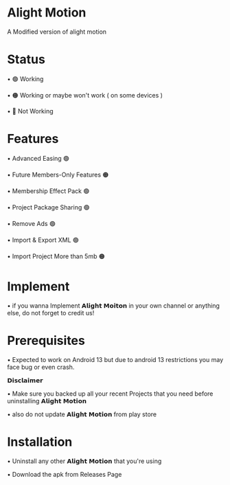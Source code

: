 # Alight Motion


A Modified version of alight motion

# Status

   • 🟢 Working

   • 🟠 Working or maybe won't work  ( on some devices )

   • 🔴 Not Working

# Features

   • Advanced Easing 🟢
  
   • Future Members-Only Features 🟠
  
   • Membership Effect Pack 🟢
   
   • Project Package Sharing 🟢
   
   • Remove Ads 🟢 
   
   • Import & Export XML 🟢
   
   • Import Project More than 5mb 🟠
   
# Implement 

   • if you wanna Implement 𝗔𝗹𝗶𝗴𝗵𝘁 𝗠𝗼𝗶𝘁𝗼𝗻 in your own channel or anything else, do not forget to credit us!

# Prerequisites 

   • Expected to work on Android 13 but due to android 13 restrictions you may face bug or even crash.

𝗗𝗶𝘀𝗰𝗹𝗮𝗶𝗺𝗲𝗿

   • Make sure you backed up all your recent Projects that you need before uninstalling 𝗔𝗹𝗶𝗴𝗵𝘁 𝗠𝗼𝘁𝗶𝗼𝗻

   • also do not update 𝗔𝗹𝗶𝗴𝗵𝘁 𝗠𝗼𝘁𝗶𝗼𝗻 from play store

# Installation 

   • Uninstall any other 𝗔𝗹𝗶𝗴𝗵𝘁 𝗠𝗼𝘁𝗶𝗼𝗻 that you're using

   • Download the apk from Releases Page
